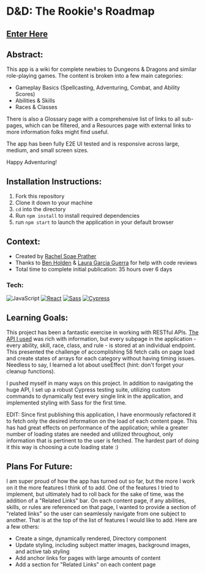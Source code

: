 # D&D: The Rookie's Roadmap
## [Enter Here](https://dnd-rookie-roadmap.vercel.app/)
## Abstract:
[//]: <> (Briefly describe what you built and its features. What problem is the app solving? How does this application solve that problem?)
This app is a wiki for complete newbies to Dungeons & Dragons and similar role-playing games. The content is broken into a few main categories:
- Gameplay Basics (Spellcasting, Adventuring, Combat, and Ability Scores)
- Abilities & Skills
- Races & Classes

There is also a Glossary page with a comprehensive list of links to all sub-pages, which can be filtered, and a Resources page with external links to more information folks might find useful.

The app has been fully E2E UI tested and is responsive across large, medium, and small screen sizes.

Happy Adventuring!

## Installation Instructions:
[//]: <> (What steps does a person have to take to get your app cloned down and running?)
1. Fork this repository
2. Clone it down to your machine
3. `cd` into the directory
4. Run `npm install` to install required dependencies
5. run `npm start` to launch the application in your default browser

## Context:
[//]: <> (Give some context for the project here. How long did you have to work on it? How far into the Turing program are you?)
- Created by [Rachel Soae Prather](https://github.com/rachelsoae)
- Thanks to [Ben Holden](https://github.com/BenHolden010) & [Laura Garcia Guerra](https://github.com/lauraguerra1) for help with code reviews
- Total time to complete initial publication: 35 hours over 6 days

### Tech:
![JavaScript][JavaScript]
[![React][React]][React-url]
[![Sass][Sass]][Sass-url]
[![Cypress][Cypress]][Cypress-url]

## Learning Goals:
[//]: <> (What were the learning goals of this project? What tech did you work with?)
This project has been a fantastic exercise in working with RESTful APIs. [The API I used](https://www.dnd5eapi.co/docs/) was rich with information, but every subpage in the application - every ability, skill, race, class, and rule - is stored at an individual endpoint. This presented the challenge of accomplishing 58 fetch calls on page load and create states of arrays for each category without having timing issues. Needless to say, I learned a lot about useEffect (hint: don't forget your cleanup functions).

I pushed myself in many ways on this project. In addition to navigating the huge API, I set up a robust Cypress testing suite, utilizing custom commands to dynamically test every single link in the application, and implemented styling with Sass for the first time.

EDIT: Since first publishing this application, I have enormously refactored it to fetch only the desired information on the load of each content page. This has had great effects on performance of the application; while a greater number of loading states are needed and utilized throughout, only information that is pertinent to the user is fetched. The hardest part of doing it this way is choosing a cute loading state :)

## Plans For Future:
[//]: <> (What are 2-3 wins you have from this project? What were some challenges you faced - and how did you get over them?)
I am super proud of how the app has turned out so far, but the more I work on it the more features I think of to add. One of the features I tried to implement, but ultimately had to roll back for the sake of time, was the addition of a "Related Links" bar. On each content page, if any abilities, skills, or rules are referenced on that page, I wanted to provide a section of "related links" so the user can seamlessly navigate from one subject to another. That is at the top of the list of features I would like to add. Here are a few others:

- Create a singe, dynamically rendered, Directory component
- Update styling, including subject matter images, background images, and active tab styling
- Add anchor links for pages with large amounts of content
- Add a section for "Related Links" on each content page

[JavaScript]: https://img.shields.io/badge/JavaScript-%23F7DF1E?style=for-the-badge&logo=javascript&logoColor=black
[React]: https://img.shields.io/badge/React-%2361DAFB?style=for-the-badge&logo=react&logoColor=black
[React-url]: https://react.dev/
[Sass]: https://img.shields.io/badge/Sass-%23CC6699?style=for-the-badge&logo=sass&logoColor=white
[Sass-url]: https://sass-lang.com/
[Cypress]: https://img.shields.io/badge/Cypress-%2317202C?style=for-the-badge&logo=cypress&logoColor=white
[Cypress-url]: https://docs.cypress.io/guides/overview/why-cypress
